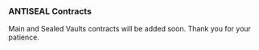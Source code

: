 ### ANTISEAL Contracts

Main and Sealed Vaults contracts will be added soon. Thank you for your patience.
